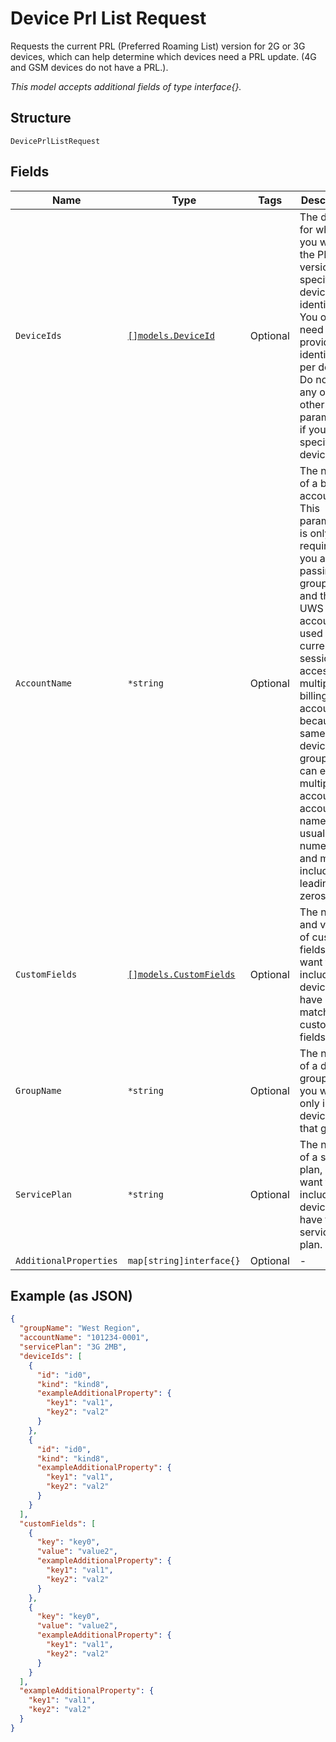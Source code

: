 
# Device Prl List Request

Requests the current PRL (Preferred Roaming List) version for 2G or 3G devices, which can help determine which devices need a PRL update. (4G and GSM devices do not have a PRL.).

*This model accepts additional fields of type interface{}.*

## Structure

`DevicePrlListRequest`

## Fields

| Name | Type | Tags | Description |
|  --- | --- | --- | --- |
| `DeviceIds` | [`[]models.DeviceId`](../../doc/models/device-id.md) | Optional | The devices for which you want the PRL version, specified by device identifier. You only need to provide one identifier per device. Do not use any of the other parameters if you specify device IDs. |
| `AccountName` | `*string` | Optional | The name of a billing account. This parameter is only required if you are passing groupName and the UWS account used for the current API session has access to multiple billing accounts, because the same device group name can exist in multiple accounts.An account name is usually numeric, and must include any leading zeros. |
| `CustomFields` | [`[]models.CustomFields`](../../doc/models/custom-fields.md) | Optional | The names and values of custom fields, if you want to only include devices that have matching custom fields. |
| `GroupName` | `*string` | Optional | The name of a device group, if you want to only include devices in that group. |
| `ServicePlan` | `*string` | Optional | The name of a service plan, if you want to only include devices that have that service plan. |
| `AdditionalProperties` | `map[string]interface{}` | Optional | - |

## Example (as JSON)

```json
{
  "groupName": "West Region",
  "accountName": "101234-0001",
  "servicePlan": "3G 2MB",
  "deviceIds": [
    {
      "id": "id0",
      "kind": "kind8",
      "exampleAdditionalProperty": {
        "key1": "val1",
        "key2": "val2"
      }
    },
    {
      "id": "id0",
      "kind": "kind8",
      "exampleAdditionalProperty": {
        "key1": "val1",
        "key2": "val2"
      }
    }
  ],
  "customFields": [
    {
      "key": "key0",
      "value": "value2",
      "exampleAdditionalProperty": {
        "key1": "val1",
        "key2": "val2"
      }
    },
    {
      "key": "key0",
      "value": "value2",
      "exampleAdditionalProperty": {
        "key1": "val1",
        "key2": "val2"
      }
    }
  ],
  "exampleAdditionalProperty": {
    "key1": "val1",
    "key2": "val2"
  }
}
```

